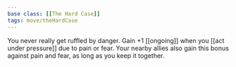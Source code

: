 ```yaml
---
base class: [[The Hard Case]]
tags: move/theHardCase
---
```

 You never really get ruffled by danger. Gain +1 [[ongoing]] when you [[act under pressure]] due to pain or fear. Your nearby allies also gain this bonus against pain and fear, as long as you keep it together.